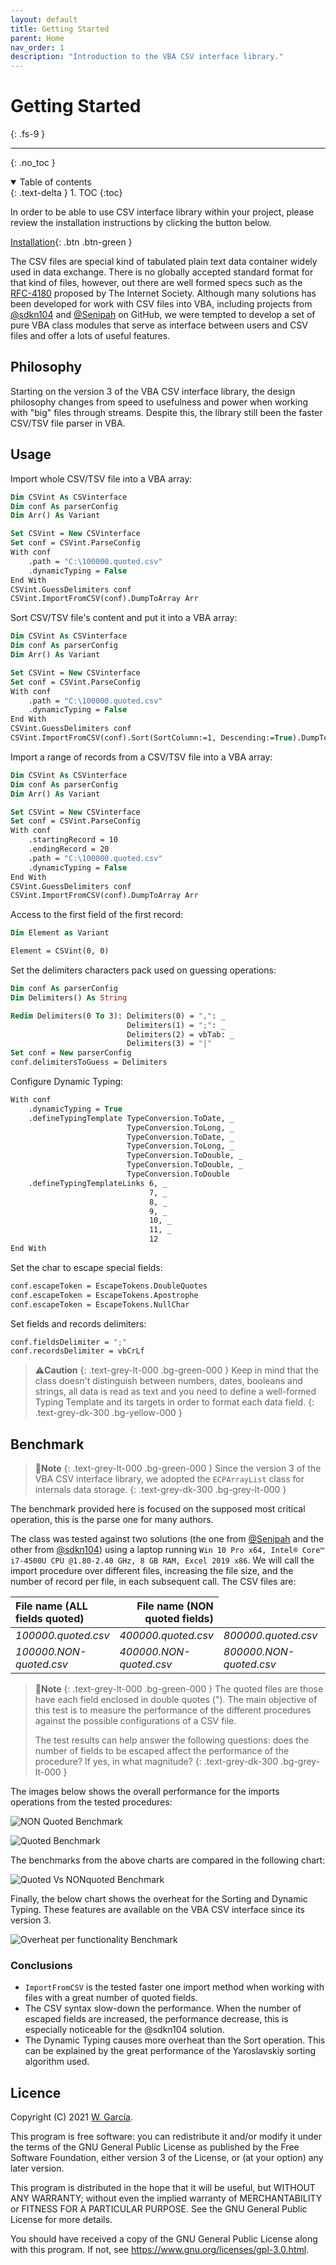 ```yaml
---
layout: default
title: Getting Started
parent: Home
nav_order: 1
description: "Introduction to the VBA CSV interface library."
---
```


# Getting Started
{: .fs-9 }

---

{: .no_toc }

<details open markdown="block">
  <summary>
    Table of contents
  </summary>
  {: .text-delta }
1. TOC
{:toc}
</details>

In order to be able to use CSV interface library within your project, please review the installation instructions by clicking the button below.

[Installation](https://ws-garcia.github.io/VBA-CSV-interface/home/installation.html){: .btn .btn-green }

The CSV files are special kind of tabulated plain text data container widely used in data exchange. There is no globally accepted standard format for that kind of files, however, out there are well formed specs such as the [RFC-4180](https://www.ietf.org/rfc/rfc4180.txt) proposed by The Internet Society.
Although many solutions has been developed for work with CSV files into VBA, including projects from [@sdkn104](https://github.com/sdkn104/VBA-CSV) and [@Senipah](https://github.com/Senipah/VBA-Better-Array) on GitHub, we were tempted to develop a set of pure VBA class modules that serve as interface between users and CSV files and offer a lots of useful features.

## Philosophy
Starting on the version 3 of the VBA CSV interface library, the design philosophy changes from speed to usefulness and power when working with "big" files through streams. Despite this, the library still been the faster CSV/TSV file parser in VBA.

## Usage
Import whole CSV/TSV file into a VBA array:


```vb
Dim CSVint As CSVinterface
Dim conf As parserConfig
Dim Arr() As Variant

Set CSVint = New CSVinterface
Set conf = CSVint.ParseConfig
With conf
    .path = "C:\100000.quoted.csv"
    .dynamicTyping = False
End With
CSVint.GuessDelimiters conf
CSVint.ImportFromCSV(conf).DumpToArray Arr
```

Sort CSV/TSV file's content and put it into a VBA array:

```vb
Dim CSVint As CSVinterface
Dim conf As parserConfig
Dim Arr() As Variant

Set CSVint = New CSVinterface
Set conf = CSVint.ParseConfig
With conf
    .path = "C:\100000.quoted.csv"
    .dynamicTyping = False
End With
CSVint.GuessDelimiters conf
CSVint.ImportFromCSV(conf).Sort(SortColumn:=1, Descending:=True).DumpToArray Arr
```

Import a range of records from a CSV/TSV file into a VBA array:

```vb
Dim CSVint As CSVinterface
Dim conf As parserConfig
Dim Arr() As Variant

Set CSVint = New CSVinterface
Set conf = CSVint.ParseConfig
With conf
    .startingRecord = 10
    .endingRecord = 20
    .path = "C:\100000.quoted.csv"
    .dynamicTyping = False
End With
CSVint.GuessDelimiters conf
CSVint.ImportFromCSV(conf).DumpToArray Arr
```

Access to the first field of the first record:

```vb
Dim Element as Variant

Element = CSVint(0, 0)
```

Set the delimiters characters pack used on guessing operations:

```vb
Dim conf As parserConfig
Dim Delimiters() As String

Redim Delimiters(0 To 3): Delimiters(0) = ",": _
                          Delimiters(1) = ";": _
                          Delimiters(2) = vbTab: _
                          Delimiters(3) = "|"
Set conf = New parserConfig
conf.delimitersToGuess = Delimiters
```

Configure Dynamic Typing:

```vb
With conf
    .dynamicTyping = True
    .defineTypingTemplate TypeConversion.ToDate, _
                          TypeConversion.ToLong, _
                          TypeConversion.ToDate, _
                          TypeConversion.ToLong, _
                          TypeConversion.ToDouble, _
                          TypeConversion.ToDouble, _
                          TypeConversion.ToDouble
    .defineTypingTemplateLinks 6, _
                               7, _
                               8, _
                               9, _
                               10, _
                               11, _
                               12
End With
```

Set the char to escape special fields:

```vb
conf.escapeToken = EscapeTokens.DoubleQuotes
conf.escapeToken = EscapeTokens.Apostrophe
conf.escapeToken = EscapeTokens.NullChar
```

Set fields and records delimiters:

```vb
conf.fieldsDelimiter = ";"
conf.recordsDelimiter = vbCrLf
```

>⚠️**Caution**
>{: .text-grey-lt-000 .bg-green-000 }
>Keep in mind that the class doesn't distinguish between numbers, dates, booleans and strings, all data is read as text and you need to define a well-formed Typing Template and its targets in order to format each data field.
{: .text-grey-dk-300 .bg-yellow-000 }

## Benchmark

>📝**Note**
>{: .text-grey-lt-000 .bg-green-000 }
>Since the version 3 of the VBA CSV interface library, we adopted the `ECPArrayList` class for internals data storage.
{: .text-grey-dk-300 .bg-grey-lt-000 }

The benchmark provided here is focused on the supposed most critical operation, this is the parse one for many authors.

The class was tested against two solutions (the one from [@Senipah](https://github.com/Senipah/VBA-Better-Array) and the other from [@sdkn104](https://github.com/sdkn104/VBA-CSV)) using a laptop running `Win 10 Pro x64, Intel® Core™ i7-4500U CPU @1.80-2.40 GHz, 8 GB RAM, Excel 2019 x86`. We will call the import procedure over different files, increasing the file size, and the number of record per file, in each subsequent call. The CSV files are:

<table>
<thead>
<tr>
<th style="text-align: left;"><strong>File name (ALL fields quoted)</strong></th>
<th style="text-align: right;"><strong>File name (NON quoted fields)</strong></th>
</tr>
</thead>
<tbody>
<tr>
<td style="text-align: left;"><em>100000.quoted.csv</em></td>
<td style="text-align: left;"><em>400000.quoted.csv</em></td>
<td style="text-align: left;"><em>800000.quoted.csv</em></td>
<td style="text-align: left;"><em>1600000.quoted.csv</em></td>
</tr>
<tr>
<td style="text-align: left;"><em>100000.NON-quoted.csv</em></td>
<td style="text-align: left;"><em>400000.NON-quoted.csv</em></td>
<td style="text-align: left;"><em>800000.NON-quoted.csv</em></td>
<td style="text-align: left;"><em>1600000.NON-quoted.csv</em></td>
</tr>
</tbody>
</table>

>📝**Note**
>{: .text-grey-lt-000 .bg-green-000 }
>The quoted files are those have each field enclosed in double quotes ("). The main objective of this test is to measure the performance of the different procedures against the possible configurations of a CSV file.
>
>The test results can help answer the following questions: does the number of fields to be escaped affect the performance of the procedure? If yes, in what magnitude?
{: .text-grey-dk-300 .bg-grey-lt-000 }

The images below shows the overall performance for the imports operations from the tested procedures:

![NON Quoted Benchmark](NON-Quoted-performance.png)

![Quoted Benchmark](Quoted-performance.png)

The benchmarks from the above charts are compared in the following chart:

![Quoted Vs NONquoted Benchmark](Quoted-vs-NONquoted.png)

Finally, the below chart shows the overheat for the Sorting and Dynamic Typing. These features are available on the VBA CSV interface since its version 3.

![Overheat per functionality Benchmark](Overheat-per-functionality.png)

### Conclusions

- `ImportFromCSV` is the tested faster one import method when working with files with a great number of quoted fields.
- The CSV syntax slow-down the performance. When the number of escaped fields are increased, the performance decrease, this is especially noticeable for the @sdkn104 solution.
- The Dynamic Typing causes more overheat than the Sort operation. This can be explained by the great performance of the Yaroslavskiy sorting algorithm used. 

## Licence
Copyright (C) 2021  [W. García](https://github.com/ws-garcia/VBA-CSV-interface/).

This program is free software: you can redistribute it and/or modify it under the terms of the GNU General Public License as published by the Free Software Foundation, either version 3 of the License, or (at your option) any later version.

This program is distributed in the hope that it will be useful, but WITHOUT ANY WARRANTY; without even the implied warranty of MERCHANTABILITY or FITNESS FOR A PARTICULAR PURPOSE.  See the GNU General Public License for more details.

You should have received a copy of the GNU General Public License along with this program.  If not, see <https://www.gnu.org/licenses/gpl-3.0.html>.

